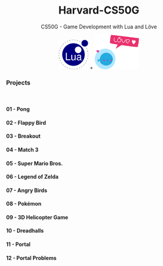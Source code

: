 # <div align="center"> Harvard-CS50G </div>

<div align="center">
CS50G - Game Development with Lua and Löve
</div>

<div align="center">
    <figure>
        <img src="./res/Lua-Logo.png" alt="Lua Logo" srcset="" style="width: 80px" />
        <span>+</span>
        <img src="./res/love-logo.png" alt="Lua Logo" srcset="" style="width: 120px" />
    </figure>
</div>

### __Projects__

</br>

#### 01 - Pong
#### 02 - Flappy Bird
#### 03 - Breakout
#### 04 - Match 3
#### 05 - Super Mario Bros.
#### 06 - Legend of Zelda
#### 07 - Angry Birds
#### 08 - Pokémon
#### 09 - 3D Helicopter Game
#### 10 - Dreadhalls
#### 11 - Portal
#### 12 - Portal Problems